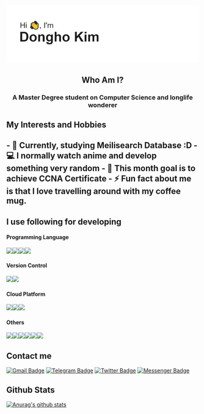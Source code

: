 ![header](header.png)


<h2 align="center">Who Am I?</h1>
<h3 align="center">A Master Degree student on Computer Science and longlife wonderer</h3>

<h2>My Interests and Hobbies<h2>
- 🚀 Currently, studying Meilisearch Database :D
- 💻 I normally watch anime and develop something very random
- 🌱 This month goal is to achieve CCNA Certificate
- ⚡️ Fun fact about me is that I love travelling around with my coffee mug.


<h2>I use following for developing</2>

#### Programming Language
<img src="https://img.shields.io/badge/python%20-%2314354C.svg?&style=for-the-badge&logo=python&logoColor=white"/><img src="https://img.shields.io/badge/go-%2300ADD8.svg?&style=for-the-badge&logo=go&logoColor=white"/><img src="https://img.shields.io/badge/c%20-%2300599C.svg?&style=for-the-badge&logo=c&logoColor=white"/><img src="https://img.shields.io/badge/scala-%23DC322F.svg?&style=for-the-badge&logo=scala&logoColor=white"/>


#### Version Control 
<img src="https://img.shields.io/badge/github%20-%23121011.svg?&style=for-the-badge&logo=github&logoColor=white"/><img src="https://img.shields.io/badge/gitlab%20-%23181717.svg?&style=for-the-badge&logo=gitlab&logoColor=white"/>


#### Cloud Platform
<img src="https://img.shields.io/badge/Google%20Cloud%20-%234285F4.svg?&style=for-the-badge&logo=google-cloud&logoColor=white"/><img src="https://img.shields.io/badge/Openstack-%23f01742.svg?&style=for-the-badge&logo=openstack&logoColor=white"/><img src="https://img.shields.io/badge/DigitalOcean-%230167ff.svg?&style=for-the-badge&logo=digitalOcean&logoColor=white"/>

#### Others
<img src="https://img.shields.io/badge/travisci%20-%232B2F33.svg?&style=for-the-badge&logo=travis&logoColor=white"/><img src="https://img.shields.io/badge/docker%20-%230db7ed.svg?&style=for-the-badge&logo=docker&logoColor=white"/><img src="https://img.shields.io/badge/kubernetes%20-%23326ce5.svg?&style=for-the-badge&logo=kubernetes&logoColor=white"/><img src="https://img.shields.io/badge/vagrant%20-%231563FF.svg?&style=for-the-badge&logo=vagrant&logoColor=white"/><img src="https://img.shields.io/badge/Jupyter%20-%23F37626.svg?&style=for-the-badge&logo=Jupyter&logoColor=white" /><img src ="https://img.shields.io/badge/MongoDB-%234ea94b.svg?&style=for-the-badge&logo=mongodb&logoColor=white"/>

<h2>Contact me</h2>

[![Gmail Badge](https://img.shields.io/badge/-sdey9@uic.edu-c14438?style=flat&logo=Gmail&logoColor=white)](mailto:ekstrah.dongho@gmail.com "Connect via Email")
[![Telegram Badge](https://img.shields.io/badge/-@daftdey-0088CC?style=flat&logo=Telegram&logoColor=white)](https://t.me/ekstrah "Contact on Telegram")
[![Twitter Badge](https://img.shields.io/badge/-@samujjwaal-00acee?style=flat&logo=Twitter&logoColor=white)](https://twitter.com/intent/follow?screen_name=ekstrah1 "Follow on Twitter")
[![Messenger Badge](https://img.shields.io/badge/-Messenger-0078FF?style=flat&logo=Messenger&logoColor=white)](https://m.me/ekstrah "Connect on Facebook")

<h2>Github Stats</h2>

[![Anurag's github stats](https://github-readme-stats.vercel.app/api?username=ekstrah)](https://github.com/anuraghazra/github-readme-stats)